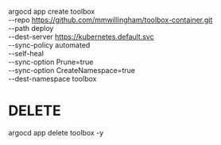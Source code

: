 argocd app create toolbox \
--repo https://github.com/mmwillingham/toolbox-container.git \
--path deploy \
--dest-server https://kubernetes.default.svc \
--sync-policy automated \
--self-heal \
--sync-option Prune=true \
--sync-option CreateNamespace=true \
--dest-namespace toolbox

# DELETE
argocd app delete toolbox -y